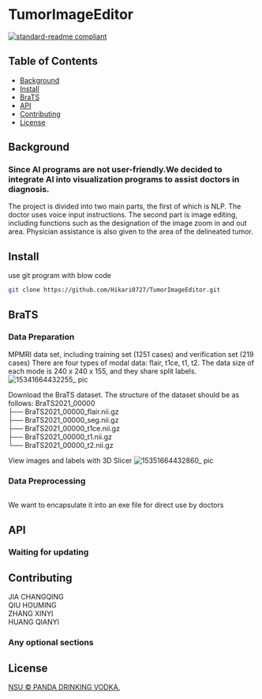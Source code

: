 # TumorImageEditor

[![standard-readme compliant](https://img.shields.io/badge/readme%20style-standard-brightgreen.svg?style=flat-square)](https://github.com/RichardLitt/standard-readme)

## Table of Contents

- [Background](#background)
- [Install](#install)
- [BraTS](#brats)
- [API](#api)
- [Contributing](#contributing)
- [License](#license)


## Background

### Since AI programs are not user-friendly.We decided to integrate AI into visualization programs to assist doctors in diagnosis.
The project is divided into two main parts, the first of which is NLP. The doctor uses voice input instructions. The second part is image editing, including functions such as the designation of the image zoom in and out area. Physician assistance is also given to the area of the delineated tumor.
## Install

use git program with blow code

``` sh
git clone https://github.com/Hikari0727/TumorImageEditor.git
```


## BraTS  

### Data Preparation
MPMRI data set, including training set (1251 cases) and verification set (219 cases)
There are four types of modal data: flair, t1ce, t1, t2. The data size of each mode is 240 x 240 x 155, and they share split labels.
![15341664432255_ pic](https://user-images.githubusercontent.com/104084176/192958891-66f2c1b8-6617-4af8-a1d4-8ef62039b11b.jpg)

Download the BraTS dataset. The structure of the dataset should be as follows:
BraTS2021_00000   
├── BraTS2021_00000_flair.nii.gz  
├── BraTS2021_00000_seg.nii.gz   
├── BraTS2021_00000_t1ce.nii.gz  
├── BraTS2021_00000_t1.nii.gz  
└── BraTS2021_00000_t2.nii.gz  

View images and labels with 3D Slicer
![15351664432860_ pic](https://user-images.githubusercontent.com/104084176/192959008-2c52b316-86c6-4c03-8279-f78049214352.jpg)

### Data Preprocessing 

```
```
We want to encapsulate it into an exe file for direct use by doctors


## API

### Waiting for updating


## Contributing

JIA CHANGQING<br>
QIU HOUMING <br>
ZHANG XINYI<br>
HUANG QIANYI

### Any optional sections

## License

[NSU © PANDA DRINKING VODKA.](../LICENSE)
